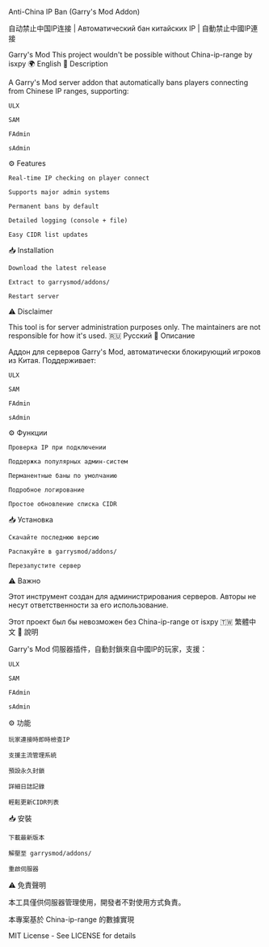 Anti-China IP Ban (Garry's Mod Addon)

自动禁止中国IP连接 | Автоматический бан китайских IP | 自動禁止中國IP連接

Garry's Mod
This project wouldn't be possible without China-ip-range by isxpy
🌍 English
📝 Description

A Garry's Mod server addon that automatically bans players connecting from Chinese IP ranges, supporting:

    ULX

    SAM

    FAdmin

    sAdmin

⚙️ Features

    Real-time IP checking on player connect

    Supports major admin systems

    Permanent bans by default

    Detailed logging (console + file)

    Easy CIDR list updates

📥 Installation

    Download the latest release

    Extract to garrysmod/addons/

    Restart server

⚠️ Disclaimer

This tool is for server administration purposes only. The maintainers are not responsible for how it's used.
🇷🇺 Русский
📝 Описание

Аддон для серверов Garry's Mod, автоматически блокирующий игроков из Китая. Поддерживает:

    ULX

    SAM

    FAdmin

    sAdmin

⚙️ Функции

    Проверка IP при подключении

    Поддержка популярных админ-систем

    Перманентные баны по умолчанию

    Подробное логирование

    Простое обновление списка CIDR

📥 Установка

    Скачайте последнюю версию

    Распакуйте в garrysmod/addons/

    Перезапустите сервер

⚠️ Важно

Этот инструмент создан для администрирования серверов. Авторы не несут ответственности за его использование.

Этот проект был бы невозможен без China-ip-range от isxpy
🇹🇼 繁體中文
📝 說明

Garry's Mod 伺服器插件，自動封鎖來自中國IP的玩家，支援：

    ULX

    SAM

    FAdmin

    sAdmin

⚙️ 功能

    玩家連接時即時檢查IP

    支援主流管理系統

    預設永久封鎖

    詳細日誌記錄

    輕鬆更新CIDR列表

📥 安裝

    下載最新版本

    解壓至 garrysmod/addons/

    重啟伺服器

⚠️ 免責聲明

本工具僅供伺服器管理使用，開發者不對使用方式負責。

本專案基於 China-ip-range 的數據實現

MIT License - See LICENSE for details
